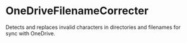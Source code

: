 # OneDriveFilenameCorrecter
 Detects and replaces invalid characters in directories and filenames for sync with OneDrive.
